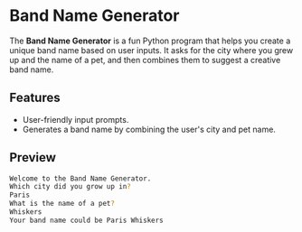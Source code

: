 # Band Name Generator

The **Band Name Generator** is a fun Python program that helps you create a unique band name based on user inputs. It asks for the city where you grew up and the name of a pet, and then combines them to suggest a creative band name.

## Features
- User-friendly input prompts.
- Generates a band name by combining the user's city and pet name.

## Preview
```bash
Welcome to the Band Name Generator.
Which city did you grow up in?
Paris
What is the name of a pet?
Whiskers
Your band name could be Paris Whiskers
